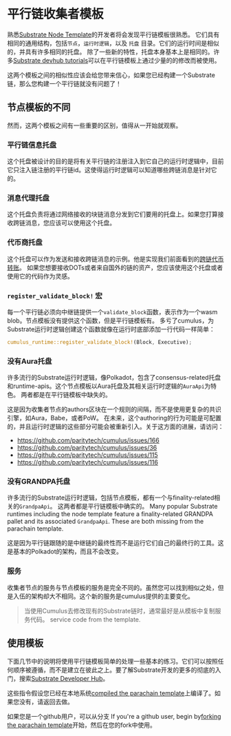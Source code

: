 # 平行链收集者模板

熟悉[Substrate Node Template](https://github.com/substrate-developer-hub/substrate-node-template)的开发者将会发现平行链模板很熟悉。
它们具有相同的通用结构，包括`节点`，`运行时逻辑`，以及 `托盘` 目录。它们的运行时间是相似的，并具有许多相同的托盘。
除了一些新的特性，托盘本身基本上是相同的。许多[Substrate devhub tutorials](https://substrate.dev/tutorials/)可以在平行链模板上通过少量的的修改而被使用。


这两个模板之间的相似性应该会给您带来信心，如果您已经构建一个Substrate链，那么您构建一个平行链就没有问题了！


## 节点模板的不同

然而，这两个模板之间有一些重要的区别，值得从一开始就观察。


### 平行链信息托盘

这个托盘被设计的目的是将有关平行链的注册注入到它自己的运行时逻辑中，目前它只注入链注册的平行链id。这使得运行时逻辑可以知道哪些跨链消息是针对它的。


### 消息代理托盘

这个托盘负责将通过网络接收的块链消息分发到它们要用的托盘上。如果您打算接收跨链消息，您应该可以使用这个托盘。


### 代币商托盘

这个托盘可以作为发送和接收跨链消息的示例。他是实现我们前面看到的[跨链代币转账](../4-cross-chain/1-downward.md)。
如果您想要接收DOTs或者来自国外的链的资产，您应该使用这个托盘或者使用它的代码作为灵感。


### `register_validate_block!` 宏

每一个平行链必须向中继链提供一个`validate_block`函数，表示作为一个wasm blob。节点模板没有提供这个函数，但是平行链模板有。
多亏了cumulus，为Substrate运行时逻辑创建这个函数就像在运行时底部添加一行代码一样简单：


```rust
cumulus_runtime::register_validate_block!(Block, Executive);
```

### 没有Aura托盘

许多流行的Substrate运行时逻辑，像Polkadot，包含了consensus-related托盘和runtime-apis。这个节点模板以Aura托盘及其相关运行时逻辑的`AuraApi`为特色。
两者都是在平行链模板中缺失的。


这是因为收集者节点的authors区块在一个规则的间隔，而不是使用更复杂的共识引擎，如Aura，Babe，或者PoW。
在未来，这个authoring的行为可能是可配置的，并且运行时逻辑的这些部分可能会被重新引入。关于这方面的进展，请访问：


- https://github.com/paritytech/cumulus/issues/166
- https://github.com/paritytech/cumulus/issues/36
- https://github.com/paritytech/cumulus/issues/115
- https://github.com/paritytech/cumulus/issues/116

### 没有GRANDPA托盘

许多流行的Substrate运行时逻辑，包括节点模板，都有一个与finality-related相关的`GrandpaApi`。
这两者都是平行链模板中确实的。
Many popular Substrate runtimes including the node template feature a finality-related GRANDPA
pallet and its associated `GrandpaApi`. These are both missing from the parachain template.

这是因为平行链跟随的是中继链的最终性而不是运行它们自己的最终行的工具。这是基本的Polkadot的架构，而且不会改变。


### 服务

收集者节点的服务与节点模板的服务是完全不同的。虽然您可以找到相似之处，但是入伍的架构却大不相同。这个新的服务是cumulus提供的主要变化。


> 当使用Cumulus去修改现有的Substrate链时，通常最好是从模板中复制服务代码。
> service code from the template.

## 使用模板

下面几节中的说明将使用平行链模板简单的处理一些基本的练习。它们可以按照任何顺序被遵循，而不是建立在彼此之上。要了解Substrate开发的更多的彻底的入门，搜索[Substrate Developer Hub](https://substrate.dev)。


这些指令假设您已经在本地系统[compiled the parachain template](../1-prep/1-compiling.md)上编译了。如果您没有，请返回去做。

如果您是一个github用户，可以从分支
If you're a github user, begin by[forking the parachain template](https://github.com/substrate-developer-hub/substrate-pallet-template)开始，然后在您的fork中使用。